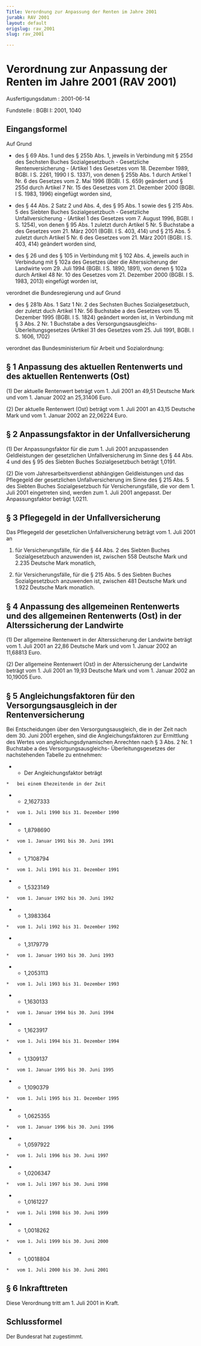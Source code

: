 ```yaml
---
Title: Verordnung zur Anpassung der Renten im Jahre 2001
jurabk: RAV 2001
layout: default
origslug: rav_2001
slug: rav_2001

---
```


# Verordnung zur Anpassung der Renten im Jahre 2001 (RAV 2001)

Ausfertigungsdatum
:   2001-06-14

Fundstelle
:   BGBl I: 2001, 1040

## Eingangsformel

Auf Grund

-   des § 69 Abs. 1 und des § 255b Abs. 1, jeweils in Verbindung mit §
    255d des Sechsten Buches Sozialgesetzbuch - Gesetzliche
    Rentenversicherung - (Artikel 1 des Gesetzes vom 18. Dezember 1989,
    BGBl. I S. 2261, 1990 I S. 1337), von denen § 255b Abs. 1 durch
    Artikel 1 Nr. 6 des Gesetzes vom 2. Mai 1996 (BGBl. I S. 659) geändert
    und § 255d durch Artikel 7 Nr. 15 des Gesetzes vom 21. Dezember 2000
    (BGBl. I S. 1983, 1996) eingefügt worden sind,


-   des § 44 Abs. 2 Satz 2 und Abs. 4, des § 95 Abs. 1 sowie des § 215
    Abs. 5 des Siebten Buches Sozialgesetzbuch - Gesetzliche
    Unfallversicherung - (Artikel 1 des Gesetzes vom 7. August 1996, BGBl.
    I S. 1254), von denen § 95 Abs. 1 zuletzt durch Artikel 5 Nr. 5
    Buchstabe a des Gesetzes vom 21. März 2001 (BGBl. I S. 403, 414) und §
    215 Abs. 5 zuletzt durch Artikel 5 Nr. 6 des Gesetzes vom 21. März
    2001 (BGBl. I S. 403, 414) geändert worden sind,


-   des § 26 und des § 105 in Verbindung mit § 102 Abs. 4, jeweils auch in
    Verbindung mit § 102a des Gesetzes über die Alterssicherung der
    Landwirte vom 29. Juli 1994 (BGBl. I S. 1890, 1891), von denen § 102a
    durch Artikel 48 Nr. 10 des Gesetzes vom 21. Dezember 2000 (BGBl. I S.
    1983, 2013) eingefügt worden ist,



verordnet die Bundesregierung und auf Grund

-   des § 281b Abs. 1 Satz 1 Nr. 2 des Sechsten Buches Sozialgesetzbuch,
    der zuletzt duch Artikel 1 Nr. 56 Buchstabe a des Gesetzes vom 15.
    Dezember 1995 (BGBl. I S. 1824) geändert worden ist, in Verbindung mit
    § 3 Abs. 2 Nr. 1 Buchstabe a des Versorgungsausgleichs-
    Überleitungsgesetzes (Artikel 31 des Gesetzes vom 25. Juli 1991, BGBl.
    I S. 1606, 1702)



verordnet das Bundesministerium für Arbeit und Sozialordnung:

## § 1 Anpassung des aktuellen Rentenwerts und des aktuellen Rentenwerts (Ost)

(1) Der aktuelle Rentenwert beträgt vom 1. Juli 2001 an 49,51 Deutsche
Mark und vom 1. Januar 2002 an 25,31406 Euro.

(2) Der aktuelle Rentenwert (Ost) beträgt vom 1. Juli 2001 an 43,15
Deutsche Mark und vom 1. Januar 2002 an 22,06224 Euro.

## § 2 Anpassungsfaktor in der Unfallversicherung

(1) Der Anpassungsfaktor für die zum 1. Juli 2001 anzupassenden
Geldleistungen der gesetzlichen Unfallversicherung im Sinne des § 44
Abs. 4 und des § 95 des Siebten Buches Sozialgesetzbuch beträgt
1,0191.

(2) Die vom Jahresarbeitsverdienst abhängigen Geldleistungen und das
Pflegegeld der gesetzlichen Unfallversicherung im Sinne des § 215 Abs.
5 des Siebten Buches Sozialgesetzbuch für Versicherungsfälle, die vor
dem 1. Juli 2001 eingetreten sind, werden zum 1. Juli 2001 angepasst.
Der Anpassungsfaktor beträgt 1,0211.

## § 3 Pflegegeld in der Unfallversicherung

Das Pflegegeld der gesetzlichen Unfallversicherung beträgt vom 1. Juli
2001 an

1.  für Versicherungsfälle, für die § 44 Abs. 2 des Siebten Buches
    Sozialgesetzbuch anzuwenden ist, zwischen 558 Deutsche Mark und 2.235
    Deutsche Mark monatlich,


2.  für Versicherungsfälle, für die § 215 Abs. 5 des Siebten Buches
    Sozialgesetzbuch anzuwenden ist, zwischen 481 Deutsche Mark und 1.922
    Deutsche Mark monatlich.

## § 4 Anpassung des allgemeinen Rentenwerts und des allgemeinen Rentenwerts (Ost) in der Alterssicherung der Landwirte

(1) Der allgemeine Rentenwert in der Alterssicherung der Landwirte
beträgt vom 1. Juli 2001 an 22,86 Deutsche Mark und vom 1. Januar 2002
an 11,68813 Euro.

(2) Der allgemeine Rentenwert (Ost) in der Alterssicherung der
Landwirte beträgt vom 1. Juli 2001 an 19,93 Deutsche Mark und vom 1.
Januar 2002 an 10,19005 Euro.

## § 5 Angleichungsfaktoren für den Versorgungsausgleich in der Rentenversicherung

Bei Entscheidungen über den Versorgungsausgleich, die in der Zeit nach
dem 30. Juni 2001 ergehen, sind die Angleichungsfaktoren zur
Ermittlung des Wertes von angleichungsdynamischen Anrechten nach § 3
Abs. 2 Nr. 1 Buchstabe a des Versorgungsausgleichs-
Überleitungsgesetzes der nachstehenden Tabelle zu entnehmen:

*    *   Der Angleichungsfaktor beträgt

    *   bei einem Ehezeitende in der Zeit


*    *   2,1627333

    *   vom 1. Juli 1990 bis 31. Dezember 1990


*    *   1,8798690

    *   vom 1. Januar 1991 bis 30. Juni 1991


*    *   1,7108794

    *   vom 1. Juli 1991 bis 31. Dezember 1991


*    *   1,5323149

    *   vom 1. Januar 1992 bis 30. Juni 1992


*    *   1,3983364

    *   vom 1. Juli 1992 bis 31. Dezember 1992


*    *   1,3179779

    *   vom 1. Januar 1993 bis 30. Juni 1993


*    *   1,2053113

    *   vom 1. Juli 1993 bis 31. Dezember 1993


*    *   1,1630133

    *   vom 1. Januar 1994 bis 30. Juni 1994


*    *   1,1623917

    *   vom 1. Juli 1994 bis 31. Dezember 1994


*    *   1,1309137

    *   vom 1. Januar 1995 bis 30. Juni 1995


*    *   1,1090379

    *   vom 1. Juli 1995 bis 31. Dezember 1995


*    *   1,0625355

    *   vom 1. Januar 1996 bis 30. Juni 1996


*    *   1,0597922

    *   vom 1. Juli 1996 bis 30. Juni 1997


*    *   1,0206347

    *   vom 1. Juli 1997 bis 30. Juni 1998


*    *   1,0161227

    *   vom 1. Juli 1998 bis 30. Juni 1999


*    *   1,0018262

    *   vom 1. Juli 1999 bis 30. Juni 2000


*    *   1,0018804

    *   vom 1. Juli 2000 bis 30. Juni 2001

## § 6 Inkrafttreten

Diese Verordnung tritt am 1. Juli 2001 in Kraft.

## Schlussformel

Der Bundesrat hat zugestimmt.

